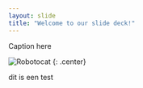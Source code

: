 ```yaml
---
layout: slide
title: "Welcome to our slide deck!"
---
```


Caption here

![Robotocat](https://octodex.github.com/images/Robotocat.png)
{: .center}


dit is een test
